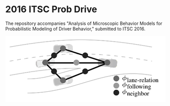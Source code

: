 # 2016 ITSC Prob Drive

The repository accompanies "Analysis of Microscopic Behavior Models for Probabilistic Modeling of Driver Behavior," submitted to ITSC 2016.

![Alt text](image.png)
